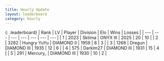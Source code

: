 ```yaml
---
title: Hourly Update
layout: leaderboard
category: hourly
---
```


{: .leaderboard}
| Rank | LV | Player | Division | Elo | Wins | Losses |
| --- | --- | --- | --- | --- | --- | --- |
| <span data-change="0">1</span> | 2023 | <span title="ID: 353063">Sktima</span> | ONYX III | <span data-change="12">2025</span> | <span data-change="3">20</span> | <span data-change="1">10</span> |
| <span data-change="0">2</span> | 3282 | <span title="ID: 164871">Hungry YuYu</span> | DIAMOND II | <span data-change="0">1959</span> | <span data-change="0">8</span> | <span data-change="0">3</span> |
| <span data-change="0">3</span> | 1268 | <span title="ID: 337810">Dregun</span> | DIAMOND III | <span data-change="0">1935</span> | <span data-change="0">12</span> | <span data-change="0">6</span> |
| <span data-change="0">4</span> | 575 | <span title="ID: 694036">Darkim27</span> | DIAMOND III | <span data-change="0">1931</span> | <span data-change="0">15</span> | <span data-change="0">4</span> |
| <span data-change="0">5</span> | 291 | <span title="ID: 680422">Mercury_</span> | DIAMOND III | <span data-change="0">1930</span> | <span data-change="0">10</span> | <span data-change="0">2</span> |
